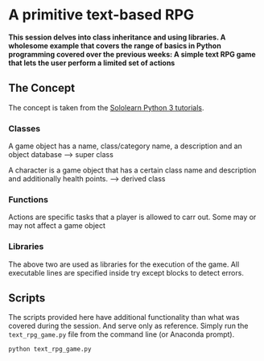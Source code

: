 # A primitive text-based RPG
**This session delves into class inheritance and using libraries. A wholesome example that covers the range of basics in Python programming covered over the previous weeks: A simple text RPG game that lets the user perform a limited set of actions**

## The Concept
The concept is taken from the [Sololearn Python 3 tutorials](https://www.sololearn.com/Course/Python/).


### Classes
A game object has a name, class/category name, a description and an object database --> super class

A character is a game object that has a certain class name and description and additionally health points. --> derived class

### Functions
Actions are specific tasks that a player is allowed to carr out. Some may or may not affect a game object

### Libraries
The above two are used as libraries for the execution of the game. All executable lines are specified inside try except blocks to detect errors.


## Scripts
The scripts provided here have additional functionality than what was covered during the session. And serve only as reference. 
Simply run the `text_rpg_game.py` file from the command line (or Anaconda prompt).
```
python text_rpg_game.py
```
